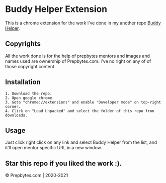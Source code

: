 # Buddy Helper Extension

This is a chrome extension for the work I've done in my another repo [Buddy Helper](https://github.com/RoyalEagle73/Buddy-Helper).


## Copyrights
All the work done is for the help of prepbytes mentors and images and names used are ownership of Prepbytes.com. I've no right on any of of those copyright content.

## Installation
	1. Download the repo.
	2. Open google chrome.
	3. Goto "chrome://extensions" and enable "Developer mode" on top-right corner.
	4. Click on "Load Unpacked" and select the folder of this repo from downloads.
	
## Usage
Just click right click on any link and select Buddy Helper from the list, and it'll open mentor specific URL in a new window.

## Star this repo if you liked the work :).




© Prepbytes.com | 2020-2021 
